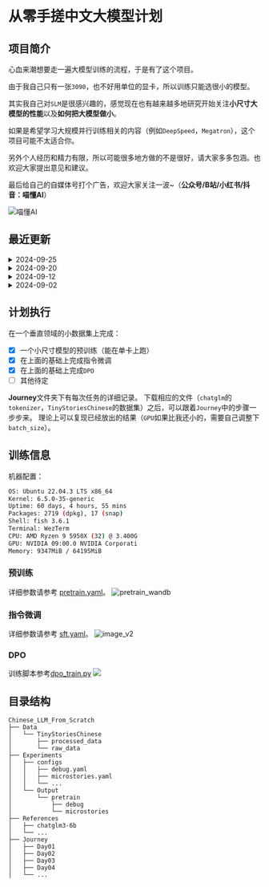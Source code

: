 # 从零手搓中文大模型计划

## 项目简介

心血来潮想要走一遍大模型训练的流程，于是有了这个项目。

由于我自己只有一张`3090`，也不好用单位的显卡，所以训练只能选很小的模型。

其实我自己对`SLM`是很感兴趣的，感觉现在也有越来越多地研究开始关注**小尺寸大模型的性能**以及**如何把大模型做小**。

如果是希望学习大规模并行训练相关的内容（例如`DeepSpeed`，`Megatron`），这个项目可能不太适合你。

另外个人经历和精力有限，所以可能很多地方做的不是很好，请大家多多包涵。也欢迎大家提出意见和建议。

最后给自己的自媒体号打个广告，欢迎大家关注一波~（**公众号/B站/小红书/抖音：喵懂AI**）

![喵懂AI](https://erxuanyi-1257355350.cos.ap-beijing.myqcloud.com/202409021559863.png)

## 最近更新
<details>
  <summary>2024-09-25</summary>
  上传了Day12 - Day13的内容:

- `Day12`: `litgpt`模型转换到`huggingface`格式
- `Day13`: `DPO`训练
</details>

<details>
  <summary>2024-09-20</summary>
  上传了Day10 - Day11的内容:

- `Day10`: 中秋特刊，自己关于大模型的一些思考
- `Day11`: `DPO`数据构建
</details>

<details>
  <summary>2024-09-12</summary>
  上传了Day07 - Day09的内容:

- `Day07`: `SFT`数据构建
- `Day08`: `SFT`训练相关知识点调研
- `Day09`: `SFT`训练及效果测试
</details>

<details>
  <summary>2024-09-02</summary>
  上传了Day01 - Day05的内容:

- `Day01`: 项目调研
- `Day02`: `Tokenizer`分词
- `Day03`: 数据预处理
- `Day04`: 模型搭建和预训练启动
- `Day05`: 预训练效果测试
</details>

## 计划执行
在一个垂直领域的小数据集上完成：
- [x] 一个小尺寸模型的预训练（能在单卡上跑）
- [x] 在上面的基础上完成指令微调
- [x] 在上面的基础上完成`DPO`
- [ ] 其他待定

**Journey**文件夹下有每次任务的详细记录。
下载相应的文件（`chatglm`的`tokenizer`，`TinyStoriesChinese`的数据集）之后，可以跟着`Journey`中的步骤一步步来。
理论上可以复现已经放出的结果（`GPU`如果比我还小的，需要自己调整下`batch_size`）。

## 训练信息
机器配置：
```bash
OS: Ubuntu 22.04.3 LTS x86_64
Kernel: 6.5.0-35-generic
Uptime: 60 days, 4 hours, 55 mins
Packages: 2719 (dpkg), 17 (snap)
Shell: fish 3.6.1
Terminal: WezTerm
CPU: AMD Ryzen 9 5950X (32) @ 3.400G
GPU: NVIDIA 09:00.0 NVIDIA Corporati
Memory: 9347MiB / 64195MiB
```
### 预训练
详细参数请参考 [pretrain.yaml](./Experiments/configs/microstories/pretrain.yaml)。
![pretrain_wandb](https://erxuanyi-1257355350.cos.ap-beijing.myqcloud.com/pretrain_wandb.png)

### 指令微调
详细参数请参考 [sft.yaml](./Experiments/configs/microstories/sft.yaml)。
![image_v2](https://erxuanyi-1257355350.cos.ap-beijing.myqcloud.com/image_v2.png)

### DPO
训练脚本参考[dpo_train.py](./Journey/Day13/dpo_train.py)
![](https://erxuanyi-1257355350.cos.ap-beijing.myqcloud.com/dpo_train.png)


## 目录结构

```
Chinese_LLM_From_Scratch
├── Data
│   └── TinyStoriesChinese
│       ├── processed_data
│       └── raw_data
├── Experiments
│   ├── configs
│   │   ├── debug.yaml
│   │   ├── microstories.yaml
│   │   └── ...
│   └── Output
│       └── pretrain
│           ├── debug
│           └── microstories
├── References
│   ├── chatglm3-6b
│   └── ...
├── Journey
│   ├── Day01
│   ├── Day02
│   ├── Day03
│   ├── Day04
│   └── ...
```
